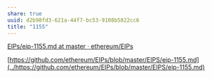```yaml
---
share: true
uuid: d2b98fd3-621a-44f7-bc53-9108b5822cc6
title: "1155"
---
```

[EIPs/eip-1155.md at master · ethereum/EIPs](https://github.com/ethereum/EIPs/blob/master/EIPS/eip-1155.md)

[https://github.com/ethereum/EIPs/blob/master/EIPS/eip-1155.md](../https://github.com/ethereum/EIPs/blob/master/EIPS/eip-1155.md)